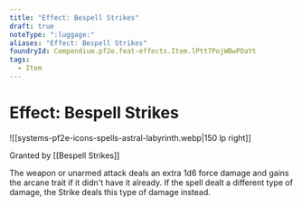 ```yaml
---
title: "Effect: Bespell Strikes"
draft: true
noteType: ":luggage:"
aliases: "Effect: Bespell Strikes"
foundryId: Compendium.pf2e.feat-effects.Item.lPtt7PojWBwPOaYt
tags:
  - Item
---
```


# Effect: Bespell Strikes
![[systems-pf2e-icons-spells-astral-labyrinth.webp|150 lp right]]

Granted by [[Bespell Strikes]]

The weapon or unarmed attack deals an extra 1d6 force damage and gains the arcane trait if it didn't have it already. If the spell dealt a different type of damage, the Strike deals this type of damage instead.
